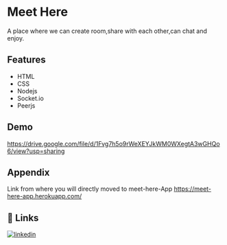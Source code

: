 
# Meet Here

A place where we can create room,share with each other,can chat and enjoy.


## Features

- HTML
- CSS
- Nodejs
- Socket.io
- Peerjs

  
## Demo

https://drive.google.com/file/d/1Fvg7h5o9rWeXEYJkWM0WXegtA3wGHQo6/view?usp=sharing

  
## Appendix

Link from where you will directly moved to meet-here-App
https://meet-here-app.herokuapp.com/

  
## 🔗 Links
[![linkedin](https://img.shields.io/badge/linkedin-0A66C2?style=for-the-badge&logo=linkedin&logoColor=white)](https://www.linkedin.com/)


  
